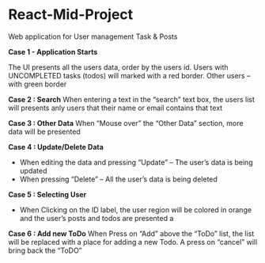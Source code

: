 # React-Mid-Project
Web application for User management Task &amp; Posts

**Case 1 - Application Starts**

The UI presents all the users data, order by the users id. Users with UNCOMPLETED tasks
(todos) will marked with a red border. Other users – with green border

**Case 2 : Search**
When entering a text in the “search” text box, the users list will presents anly users that their name or
email contains that text

**Case 3 : Other Data**
 When “Mouse over” the “Other Data” section, more data will be presented

**Case 4 : Update/Delete Data**

- When editing the data and pressing “Update” – The user’s data is being updated
- When pressing “Delete” – All the user’s data is being deleted

  
**Case 5 : Selecting User**

 - When Clicking on the ID label, the user region will be colored in orange and the user’s posts and todos
are presented a

**Case 6 : Add new ToDo**
When Press on “Add” above the “ToDo” list, the list will be replaced with a place for adding a new
Todo. A press on “cancel” will bring back the “ToDO”
